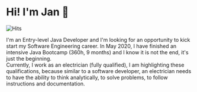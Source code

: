 # Hi! I'm Jan :wave:



![Hits](https://hits.seeyoufarm.com/api/count/incr/badge.svg?url=https%3A%2F%2Fgithub.com%2FJaneckN&count_bg=%2379C83D&title_bg=%23555555&icon=github.svg&icon_color=%23E7E7E7&title=Visitors&edge_flat=false)



I'm an Entry-level Java Developer and I'm looking for an opportunity to kick start my Software Engineering career.
In May 2020, I have finished an intensive Java Bootcamp (360h, 9 months) and I know it is not the end, it's just the beginning.  
Currently, I work as an electrician (fully qualified), I am highlighting these qualifications, because similar to a software developer,
an electrician needs to  have the ability to think analytically, to solve problems, to follow instructions and documentation. 

